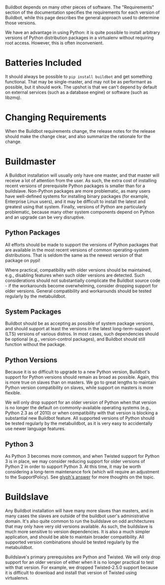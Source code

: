 Buildbot depends on many other pieces of software.
The "Requirements" section of the documentation specifies the requirements for each version of Buildbot, while this page describes the general approach used to determine those versions.

We have an advantage in using Python: it is quite possible to install arbitrary versions of Python distribution packages in a virtualenv without requiring root access.
However, this is often inconvenient.

Batteries Included
==================

It should always be possible to `pip install buildbot` and get something functional.
That may be single-master, and may not be as performant as possible, but it should work.
The upshot is that we can't depend by default on external services (such as a database engine) or software (such as libzmq).

Changing Requirements
=====================

When the Buildbot requirements change, the release notes for the release should make the change clear, and also summarize the rationale for the change.

Buildmaster
===========

A Buildbot installation will usually only have one master, and that master will receive a lot of attention from the user.
As such, the extra cost of installing recent versions of prerequisite Python packages is smaller than for a buildslave.
Non-Python packages are more problematic, as many users have well-defined systems for installing binary packages (for example, Enterprise Linux users), and it may be difficult to install the latest and greatest using that system.
Finally, versions of Python are particularly problematic, because many other system components depend on Python and an upgrade can be very disruptive.

Python Packages
---------------

All efforts should be made to support the versions of Python packages that are available in the most recent versions of common operating-system distributions.
That is seldom the same as the newest version of that package on pypi!

Where practical, compatibility with older versions should be maintained, e.g., disabling features when such older versions are detected.
Such considerations should not substantially complicate the Buildbot source code - if the workarounds become overwhelming, consider dropping support for older versions.
General compatibility and workarounds should be tested regularly by the metabuildbot.

System Packages
---------------

Buildbot should be as accepting as possible of system package versions, and should support at least the versions in the latest long-term-support (LTS) versions of various distros.
In most cases, such dependencies should be optional (e.g., version-control packages), and Buildbot should still function without the package.

Python Versions
---------------

Because it is so difficult to upgrade to a new Python version, Buildbot's support for Python versions should remain as broad as possible.
Again, this is more true on slaves than on masters.
We go to great lengths to maintain Python version compatibility on slaves, while support on masters is more flexible.

We will only drop support for an older version of Python when that version is no longer the default on commonly-available operating systems (e.g., Python 2.3 as of 2010) or when compatibility with that version is blocking a substantial new Buildbot feature.
All supported versions of Python should be tested regularly by the metabuildbot, as it is very easy to accidentally use newer language features.

Python 3
--------

As Python 3 becomes more common, and when Twisted support for Python 3 is in place, we may consider reducing support for older versions of Python 2 in order to support Python 3.
At this time, it may be worth considering a long-term maintenance fork (which will require an adjustment to the SupportPolicy).
See [glyph's answer](http://stackoverflow.com/questions/172306/how-are-you-planning-on-handling-the-migration-to-python-3) for more thoughts on the topic.

Buildslave
==========

Any Buildbot installation will have many more slaves than masters, and in many cases the slaves are outside of the buildbot user's administrative domain.
It's also quite common to run the buildslave on odd architectures that may only have very old versions available.
As such, the buildslave is much more sensitive to version dependencies.
It is also a much simpler application, and should be able to maintain broader compatibility.
All supported version combinations should be tested regularly by the metabuildbot.

Buildslave's primary prerequisites are Python and Twisted.
We will only drop support for an older version of either when it is no longer practical to test with that version.
For example, we dropped Twisted-2.5.0 support because it is difficult to download and install that version of Twisted using virtualenvs.
